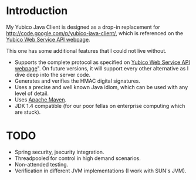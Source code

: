 # Introduction #

My Yubico Java Client is designed as a drop-in replacement for http://code.google.com/p/yubico-java-client/, which is referenced on the [Yubico Web Service API webpage](http://www.yubico.com/developers/api/).

This one has some additional features that I could not live without.

  * Supports the complete protocol as specified on [Yubico Web Service API webpage](http://www.yubico.com/developers/api/)". On future versions, it will support every other alternative as I dive deep into the server code.
  * Generates and verifies the HMAC digital signatures.
  * Uses a precise and well known Java idiom, which can be used with any level of detail.
  * Uses [Apache Maven](http://maven.apache.org).
  * JDK 1.4 compatible (for our poor fellas on enterprise computing which are stuck).

# TODO #

  * Spring security, jsecurity integration.
  * Threadpooled for control in high demand scenarios.
  * Non-attended testing.
  * Verification in different JVM implementations (I work with SUN's JVM).